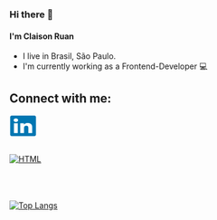 ### Hi there :wave:
#### I'm Claison Ruan
- I live in Brasil, São Paulo.
- I'm currently working as a Frontend-Developer :computer:

## Connect with me:
<a href="https://www.linkedin.com/in/claisonruan/" target="_blank">
    <img align="center" alt="claison-linkedin" height="38" width="48" src="https://raw.githubusercontent.com/devicons/devicon/master/icons/linkedin/linkedin-original.svg"
    style="max-width:100%;">
</a>
<br><br>

<a target="_blank" rel="noopener noreferrer" href="https://camo.githubusercontent.com/74b0110cde8afe40ad3e65f0a198d35e89407b57920c446dbcda8799f7b8fecc/68747470733a2f2f696d672e736869656c64732e696f2f62616467652f2d48544d4c2d6f72616e67653f6c6f676f3d48544d4c35266c6f676f436f6c6f723d7768697465267374796c653d666f722d7468652d6261646765"><img src="https://camo.githubusercontent.com/74b0110cde8afe40ad3e65f0a198d35e89407b57920c446dbcda8799f7b8fecc/68747470733a2f2f696d672e736869656c64732e696f2f62616467652f2d48544d4c2d6f72616e67653f6c6f676f3d48544d4c35266c6f676f436f6c6f723d7768697465267374796c653d666f722d7468652d6261646765" alt="HTML" data-canonical-src="https://img.shields.io/badge/-HTML-orange?logo=HTML5&amp;logoColor=white&amp;style=for-the-badge" style="max-width:100%;">
</a>
<br><br>
<br><br>

[![Top Langs](https://github-readme-stats.vercel.app/api/top-langs/?username=claison1107&layout=compact&theme=dracula)](https://github.com/claison1107/github-readme-stats)

